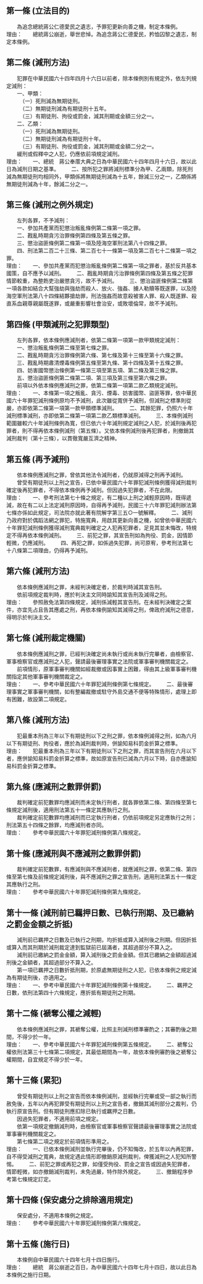 第一條 (立法目的)
-----------------
　　為追念總統蔣公仁德愛民之遺志，予罪犯更新向善之機，制定本條例。  
理由：　　總統蔣公崩逝，舉世悲悼。為追念蔣公仁德愛民，矜恤囚黎之遺志，制定本條例。

第二條 (減刑方法)
-----------------
　　犯罪在中華民國六十四年四月十六日以前者，除本條例別有規定外，依左列規定減刑：  
　　一、甲類：  
　　　（一）死刑減為無期徒刑。  
　　　（二）無期徒刑減為有期徒刑十五年。  
　　　（三）有期徒刑、拘役或罰金，減其刑期或金額三分之一。  
　　二、乙類：  
　　　（一）死刑減為無期徒刑。  
　　　（二）無期徒刑減為有期徒刑十年。  
　　　（三）有期徒刑、拘役或罰金，減其刑期或金額二分之一。  
　　緩刑或假釋中之人犯，仍應依前項規定減刑。  
理由：　　一、總統　蔣公奉厝大典之日為中華民國六十四年四月十六日，故以此日為減刑日期之基準。
　　二、按所犯之罪將減刑標準分為甲、乙兩類，除死刑減為無期徒刑均相同外，甲類係將無期徒刑減為十五年，餘減三分之一，乙類係將無期徒刑減為十年，餘減二分之一。

第三條 (減刑之例外規定)
-----------------------
　　左列各罪，不予減刑：  
　　一、參加共產黨而犯懲治叛亂條例第二條第一項之罪。  
　　二、戡亂時期貪污治罪條例第四條及第五條之罪。  
　　三、懲治盜匪條例第二條第一項及陸海空軍刑法第八十四條之罪。  
　　四、刑法第二百二十三條、第二百七十一條第一項及第二百七十二條第一項之罪。  
理由：　　一、參加共產黨而犯懲治叛亂條例第二條第一項之罪者，基於反共基本國策，自不應予以減刑。
　　二、戡亂時期貪污治罪條例第四條及第五條之犯罪情節較重，為整飭吏治嚴懲貪污，故不予減刑。
　　三、懲治盜匪條例第二條第一項各款如結合大幫強劫與強劫而殺人、放火、強姦、擄人勒贖等既遂罪，以及陸海空軍刑法第八十四條結夥搶劫罪，刑法強姦而故意殺被害人罪、殺人既遂罪、殺直系血親尊親屬既遂罪，或嚴重影響社會治安，或敗壞倫常，故不予減刑。

第四條 (甲類減刑之犯罪類型)
---------------------------
　　左列各罪，依本條例應減刑者，依第二條第一項第一款甲類規定減刑：  
　　一、懲治叛亂條例第二條至第七條之罪。  
　　二、戡亂時期貪污治罪條例第六條、第七條及第十三條至第十六條之罪。  
　　三、戡亂時期肅清煙毒條例第五條至第九條、第十四條及第十五條之罪。  
　　四、妨害國幣懲治條例第一條第三項至第五項、第二條及第三條之罪。  
　　五、懲治盜匪條例第二條第二項、第三項及第三條至第六條之罪。  
　　前項以外依本條例應減刑之罪，依第二條第一項第二款乙類規定減刑。  
理由：　　一、本條第一項之叛亂、貪污、煙毒、妨害國幣、盜匪等罪，依中華民國六十年罪犯減刑條例原均不予減刑，此次雖從寬併予減刑，但減刑之標準則從嚴，亦即依第二條第一項第一款甲類標準減刑。
　　二、其餘犯罪，仍照六十年減刑標準減刑，亦即依第二條第一項第二款乙類標準減刑。
　　三、本條例減刑範圍雖較六十年減刑條例為寬，但已依六十年減刑規定減刑之人犯，於減刑後再犯罪者，則不得再依本條例減刑（第五條）。又依本條例減刑後再犯罪者，則撤銷其減刑裁判（第十三條），以貫徹寬嚴互濟之精神。

第五條 (再予減刑)
-----------------
　　依本條例應減刑之罪，曾依其他法令減刑者，仍就原減得之刑再予減刑。  
　　曾受有期徒刑以上刑之宣告，已依中華民國六十年罪犯減刑條例獲得減刑裁判確定後再犯罪者，不得依本條例再予減刑。但因過失犯罪者，不在此限。  
理由：　　一、參考刑法第七十條之規定，有二種以上刑之減輕原因時，既得遞減，故在有二以上法定減刑原因時，自得再予減刑，民國三十六年罪犯減刑辦法第七條亦係如此規定，司法院亦就此著有院解字第三五○一號解釋。
　　二、減刑乃政府對於偶蹈法網之罪犯，特施寬典，用啟其更新向善之機，如曾依中華民國六十年罪犯減刑條例獲得減刑寬典裁判確定之人犯再犯罪者，足見其並未悔改，特規定不得再依本條例減刑。
　　三、前犯之罪，其宣告刑如為拘役、罰金，因情節輕微，仍應減刑。
　　四、再犯之罪，如係過失犯罪，尚可原宥，參考刑法第七十八條第二項理由，仍得再予減刑。

第六條 (減刑方法)
-----------------
　　依本條例應減刑之罪，未經判決確定者，於裁判時減其宣告刑。  
　　依前項規定裁判時，應於判決主文同時諭知其宣告刑及減得之刑。  
理由：　　參照赦免法第四條規定，減刑係減輕其宣告刑。在未經判決確定之案件，亦宜先占且告其應處之刑，再依本條例諭知其減得之刑，俾政府減刑之德意，得明示於判決主文。

第七條 (減刑裁定機關)
---------------------
　　依本條例應減刑之罪，已經判決確定尚未執行或尚未執行完畢者，由檢察官、軍事檢察官或應減刑之人犯，聲請最後審理事實之法院或軍事審判機關裁定之。  
　　前項情形，原軍事審判機關如經裁撤或因事實上困難，得由其上級軍事審判機關指定其他軍事審判機關裁定之。  
理由：　　一、參考中華民國六十年罪犯減刑條例第七條規定。
　　二、最後審理事實之軍事審判機關，如有整編裁撤或駐守外島交通不便等特殊情形，處理上即有困難，故設第二項規定。

第八條 (減刑方法)
-----------------
　　犯最重本刑為三年以下有期徒刑以下之刑之罪，依本條例減得之刑，如為六月以下有期徒刑、拘役者，應於為減刑裁判時，併諭知易科罰金折算之標準。  
理由：　　犯最重本刑為三年以下有期徒刑以下之刑之罪，而其宣告刑在六月以下者，應併諭知易科罰金折算之標準，故如原宣告刑已減為六月以下時，自亦應諭知易科罰金折算之標準。

第九條 (應減刑之數罪併罰)
-------------------------
　　裁判確定前犯數罪均應減刑而未定執行刑者，就各罪依第二條、第四條至第七條規定減刑後，適用刑法第五十一條定其應執行之刑。  
　　裁判確定前犯數罪均應減刑而已定執行刑者，仍依前項規定另定應執行之刑；刑法第五十四條之餘罪，均應減刑者亦同。  
理由：　　參考中華民國六十年罪犯減刑條例第八條規定。

第十條 (應減刑與不應減刑之數罪併罰)
-----------------------------------
　　裁判確定前犯數罪，有應減刑與不應減刑者，就應減刑之罪，依第二條、第四條至第七條及前條規定減刑後，與不應減刑之罪之宣告刑，適用刑法第五十一條定其應執行之刑。  
理由：　　參考中華民國六十年罪犯減刑條例第九條規定。

第十一條 (減刑前已羈押日數、已執行刑期、及已繳納之罰金金額之折抵)
-----------------------------------------------------------------
　　減刑前已羈押之日數及已執行之刑期，均折抵或算入減刑後之刑期。但因折抵或算入而其刑期於減刑裁定達到監獄前已屆滿者，其超過部分不算入之。  
　　減刑前已繳納之罰金金額，算入減刑後之罰金金額。但其已繳納之金額超過減刑後之金額者，其超過部分不算入之。  
　　第一項已羈押之日數折抵刑期，於原處無期徒刑之人犯，已依本條例之規定減為有期徒刑後，亦適用之。  
理由：　　一、參考中華民國六十年罪犯減刑條例第十條規定。
　　二、羈押之日數，依刑法第四十六條規定，應折抵有期徒刑之刑期。

第十二條 (褫奪公權之減輕)
-------------------------
　　依本條例應減刑之罪，其褫奪公權，比照主刑減刑標準審酌之；其審酌後之期間，不得少於一年。  
理由：　　一、參考中華民國六十年罪犯減刑條例第五條規定。
　　二、褫奪公權依刑法第三十七條第二項規定，其最低期間為一年，故依本條例審酌後之褫奪公權期間，自宜規定不得少於一年。

第十三條 (累犯)
---------------
　　曾受有期徒刑以上刑之宣告而依本條例減刑，並經執行完畢或受一部之執行而赦免後，五年以內再犯罪受有期徒刑以上刑之宣告者，撤銷其減刑部分之裁判，仍執行原宣告刑。但有期徒刑應扣除已執行或羈押之日數。  
　　因過失犯罪者，不適用前項之規定。  
　　依第一項規定撤銷減刑時，由檢察官或軍事檢察官聲請最後審理事實之法院或軍事審判機關裁定之。  
　　第七條第二項之規定於前項情形準用之。  
理由：　　一、已依本條例減刑並執行完畢後，仍不知悔改，於五年以內再犯罪，自不得受減刑之寬典，故規定遇此情形即撤銷原減刑裁判，俾獲減刑之人犯知所警惕。
　　二、前犯之罪或再犯之罪，如僅受拘役、罰金之宣告或因過失犯罪者，情節輕微，如亦撤銷減刑裁判，未免過嚴，特作除外規定。
　　三、撤銷程序參考第七條規定訂定。

第十四條 (保安處分之排除適用規定)
---------------------------------
　　保安處分，不適用本條例之規定。  
理由：　　參考中華民國六十年罪犯減刑條例第六條規定。

第十五條 (施行日)
-----------------
　　本條例自中華民國六十四年七月十四日施行。  
理由：　　總統　蔣公崩逝之百日，為中華民國六十四年七月十四日，故以此日為本條例之施行日期。